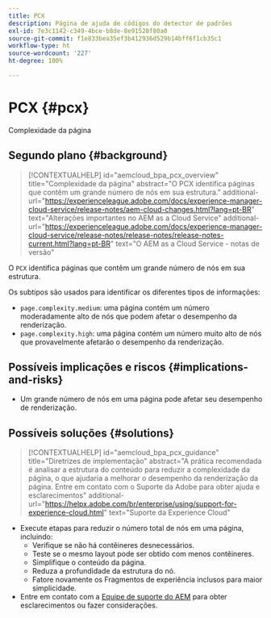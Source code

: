 ```yaml
---
title: PCX
description: Página de ajuda de códigos do detector de padrões
exl-id: 7e3c1142-c349-4bce-b8de-8e91528f80a0
source-git-commit: f1e833bea35ef3b412936d529b14bff6f1cb35c1
workflow-type: ht
source-wordcount: '227'
ht-degree: 100%

---
```


# PCX {#pcx}

Complexidade da página

## Segundo plano {#background}

>[!CONTEXTUALHELP]
>id="aemcloud_bpa_pcx_overview"
>title="Complexidade da página"
>abstract="O PCX identifica páginas que contêm um grande número de nós em sua estrutura."
>additional-url="https://experienceleague.adobe.com/docs/experience-manager-cloud-service/release-notes/aem-cloud-changes.html?lang=pt-BR" text="Alterações importantes no AEM as a Cloud Service"
>additional-url="https://experienceleague.adobe.com/docs/experience-manager-cloud-service/release-notes/release-notes/release-notes-current.html?lang=pt-BR" text="O AEM as a Cloud Service - notas de versão"

O `PCX` identifica páginas que contêm um grande número de nós em sua estrutura.

Os subtipos são usados para identificar os diferentes tipos de informações:

* `page.complexity.medium`: uma página contém um número moderadamente alto de nós que podem afetar o desempenho da renderização.
* `page.complexity.high`: uma página contém um número muito alto de nós que provavelmente afetarão o desempenho da renderização.

## Possíveis implicações e riscos {#implications-and-risks}

* Um grande número de nós em uma página pode afetar seu desempenho de renderização.

## Possíveis soluções {#solutions}

>[!CONTEXTUALHELP]
>id="aemcloud_bpa_pcx_guidance"
>title="Diretrizes de implementação"
>abstract="A prática recomendada é analisar a estrutura do conteúdo para reduzir a complexidade da página, o que ajudaria a melhorar o desempenho da renderização da página. Entre em contato com o Suporte da Adobe para obter ajuda e esclarecimentos"
>additional-url="https://helpx.adobe.com/br/enterprise/using/support-for-experience-cloud.html" text="Suporte da Experience Cloud"

* Execute etapas para reduzir o número total de nós em uma página, incluindo:
   * Verifique se não há contêineres desnecessários.
   * Teste se o mesmo layout pode ser obtido com menos contêineres.
   * Simplifique o conteúdo da página.
   * Reduza a profundidade da estrutura do nó.
   * Fatore novamente os Fragmentos de experiência inclusos para maior simplicidade.
* Entre em contato com a [Equipe de suporte do AEM](https://helpx.adobe.com/br/enterprise/using/support-for-experience-cloud.html) para obter esclarecimentos ou fazer considerações.
